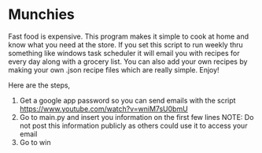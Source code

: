 # Munchies
Fast food is expensive. This program makes it simple to cook at home and know what you need at the store. If you set this script to run weekly thru something like windows task scheduler it will email you with recipes for every day along with a grocery list. You can also add your own recipes by making your own .json recipe files which are really simple. Enjoy!

Here are the steps,
1) Get a google app password so you can send emails with the script
   https://www.youtube.com/watch?v=wniM7sU0bmU
2) Go to main.py and insert you information on the first few lines
   NOTE: Do not post this information publicly as others could use it to access your email
3) Go to win
